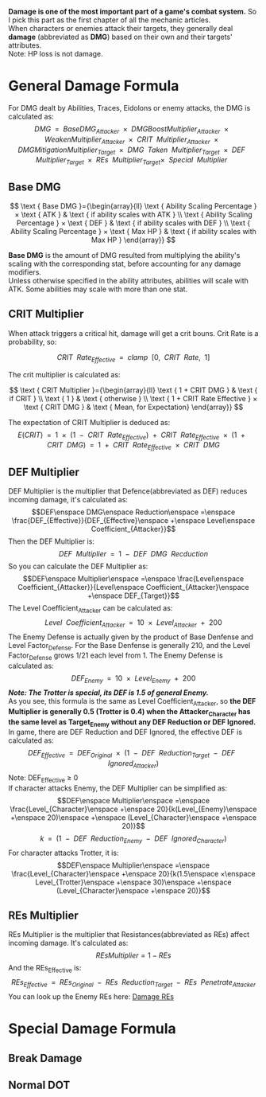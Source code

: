 **Damage is one of the most important part of a game's combat system.** So I pick this part as the first chapter of all the mechanic articles.<br>
When characters or enemies attack their targets, they generally deal **damage** (abbreviated as **DMG**) based on their own and their targets' attributes.<br>
Note: HP loss is not damage.<br>
# General Damage Formula
For DMG dealt by Abilities, Traces, Eidolons or enemy attacks, the DMG is calculated as:<br>
$$DMG\enspace =\enspace Base DMG_{Attacker}\enspace ×\enspace DMG Boost Multiplier_{Attacker}\enspace ×\enspace Weaken Multiplier_{Attacker}\enspace ×\enspace CRIT\enspace Multiplier_{Attacker}\enspace ×\enspace DMG Mitigation Multiplier_{Target}\enspace ×\enspace DMG\enspace Taken\enspace Multiplier_{Target}\enspace ×\enspace DEF\enspace Multiplier_{Target}\enspace ×\enspace  REs\enspace Multiplier_{Target} ×\enspace Special\enspace Multiplier\enspace$$
## Base DMG
$$
\text { Base DMG }={\begin{array}{ll}
\text { Ability Scaling Percentage } × \text { ATK } & \text { if ability scales with ATK } \\
\text { Ability Scaling Percentage } × \text { DEF } & \text { if ability scales with DEF } \\
\text { Ability Scaling Percentage } × \text { Max HP } & \text { if ability scales with Max HP } 
\end{array}}
$$

**Base DMG** is the amount of DMG resulted from multiplying the ability's scaling with the corresponding stat, before accounting for any damage modifiers.<br>
Unless otherwise specified in the ability attributes, abilities will scale with ATK. Some abilities may scale with more than one stat.<br>
## CRIT Multiplier
When attack triggers a critical hit, damage will get a crit bouns. Crit Rate is a probability, so:<br>

$$ CRIT\enspace Rate_{Effective}\enspace =\enspace clamp\enspace [0,\enspace CRIT\enspace Rate,\enspace 1] $$

The crit multiplier is calculated as:<br>

$$
\text { CRIT Multiplier }={\begin{array}{ll}
\text { 1 + CRIT DMG } & \text { if CRIT } \\
\text { 1 } & \text { otherwise } \\
\text { 1 + CRIT Rate Effective } × \text { CRIT DMG } & \text { Mean, for Expectation} 
\end{array}}
$$

The expectation of CRIT Multiplier is deduced as:<br>
$$E(CRIT)\enspace =\enspace 1\enspace ×\enspace (1\enspace -\enspace CRIT\enspace Rate_{Effective})\enspace +\enspace CRIT\enspace Rate_{Effective}\enspace ×\enspace (1\enspace +\enspace CRIT\enspace DMG)\enspace =\enspace 1\enspace +\enspace CRIT\enspace Rate_{Effective}\enspace ×\enspace CRIT\enspace DMG$$
## DEF Multiplier
DEF Multiplier is the multiplier that Defence(abbreviated as DEF) reduces incoming damage, it's calculated as:<br>
$$DEF\enspace DMG\enspace Reduction\enspace =\enspace \frac{DEF_{Effective}}{DEF_{Effective}\enspace +\enspace Level\enspace Coefficient_{Attacker}}$$
Then the DEF Multiplier is:<br>
$$DEF\enspace Multiplier\enspace =\enspace 1\enspace -\enspace DEF\enspace DMG\enspace Recduction$$
So you can calculate the DEF Multiplier as:<br>
$$DEF\enspace Multiplier\enspace =\enspace \frac{Level\enspace Coefficient_{Attacker}}{Level\enspace Coefficient_{Attacker}\enspace +\enspace DEF_{Target}}$$
The Level Coefficient<sub>Attacker</sub> can be calculated as:<br>
$$Level\enspace Coefficient_{Attacker}\enspace =\enspace 10\enspace ×\enspace Level_{Attacker}\enspace +\enspace 200$$
The Enemy Defense is actually given by the product of Base Denfense and Level Factor<sub>Defense</sub>. For the Base Denfense is generally 210, and the Level Factor<sub>Defense</sub> grows 1/21 each level from 1. The Enemy Defense is calculated as:<br>
$$DEF_{Enemy}\enspace =\enspace 10\enspace ×\enspace Level_{Enemy}\enspace +\enspace 200$$
***Note: The Trotter is special, its DEF is 1.5 of general Enemy.***<br>
As you see, this formula is the same as Level Coefficient<sub>Attacker</sub>, so **the DEF Multiplier is generally 0.5 (Trotter is 0.4) when the Attacker<sub>Character</sub> has the same level as Target<sub>Enemy</sub> without any DEF Reduction or DEF Ignored.**<br>
In game, there are DEF Reduction and DEF Ignored, the effective DEF is calculated as:<br>
$$DEF_{Effective}\enspace =\enspace DEF_{Original}\enspace ×\enspace (1\enspace -\enspace DEF\enspace Reduction_{Target}\enspace -\enspace DEF\enspace Ignored_{Attacker})$$
Note: DEF<sub>Effective</sub> ≥ 0<br>
If character attacks Enemy, the DEF Multiplier can be simplified as:<br>
$$DEF\enspace Multiplier\enspace =\enspace \frac{Level_{Character}\enspace +\enspace 20}{k(Level_{Enemy}\enspace +\enspace 20)\enspace +\enspace (Level_{Character}\enspace +\enspace 20)}$$
$$k\enspace =\enspace (1\enspace -\enspace DEF\enspace Reduction_{Enemy}\enspace -\enspace DEF\enspace Ignored_{Character})$$
For character attacks Trotter, it is:
$$DEF\enspace Multiplier\enspace =\enspace \frac{Level_{Character}\enspace +\enspace 20}{k(1.5\enspace ×\enspace Level_{Trotter}\enspace +\enspace 30)\enspace +\enspace (Level_{Character}\enspace +\enspace 20)}$$
## REs Multiplier
REs Multiplier is the multiplier that Resistances(abbreviated as REs) affect incoming damage. It's calculated as:
$$REs Multiplier = 1 - REs$$
And the REs<sub>Effective</sub> is:<br>
$$REs_{Effective}\enspace =\enspace REs_{Original}\enspace -\enspace REs\enspace Reduction_{Target}\enspace -\enspace REs\enspace Penetrate_{Attacker}$$
You can look up the Enemy REs here: [Damage REs](https://honkai-star-rail.fandom.com/wiki/Damage_RES)

# Special Damage Formula
## Break Damage
## Normal DOT
